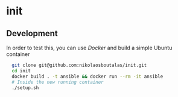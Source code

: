 # init

## Development

In order to test this, you can use *Docker* and build a simple Ubuntu container

```bash
  git clone git@github.com:nikolaosboutalas/init.git
  cd init
  docker build . -t ansible && docker run --rm -it ansible
  # Inside the new running container
  ./setup.sh
```
